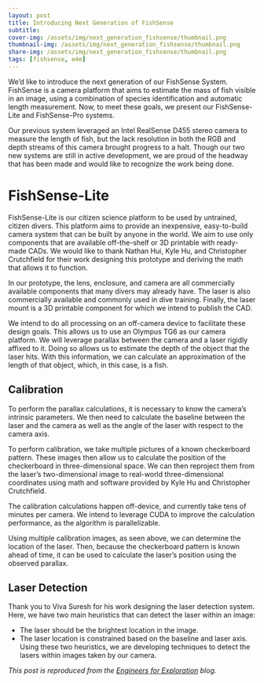```yaml
---
layout: post
title: Introducing Next Generation of FishSense
subtitle: 
cover-img: /assets/img/next_generation_fishsense/thumbnail.png
thumbnail-img: /assets/img/next_generation_fishsense/thumbnail.png
share-img: /assets/img/next_generation_fishsense/thumbnail.png
tags: [fishsense, e4e]
---
```


We’d like to introduce the next generation of our FishSense System. FishSense is a camera platform that aims to estimate the mass of fish visible in an image, using a combination of species identification and automatic length measurement. Now, to meet these goals, we present  our FishSense-Lite and FishSense-Pro systems.

Our previous system leveraged an Intel RealSense D455 stereo camera to measure the length of fish, but the lack resolution in both the RGB and depth streams of this camera brought progress to a halt. Though our two new systems are still in active development, we are proud of the headway that has been made and would like to recognize the work being done.

# FishSense-Lite

FishSense-Lite is our citizen science platform to be used by untrained, citizen divers. This platform aims to provide an inexpensive, easy-to-build camera system that can be built by anyone in the world. We aim to use only components that are available off-the-shelf or 3D printable with ready-made CADs. We would like to thank Nathan Hui, Kyle Hu, and Christopher Crutchfield for their work designing this prototype and deriving the math that allows it to function.

In our prototype, the lens, enclosure, and camera are all commercially available components that many divers may already have. The laser is also commercially available and commonly used in dive training. Finally, the laser mount is a 3D printable component for which we intend to publish the CAD.

We intend to do all processing on an off-camera device to facilitate these design goals. This allows us to use an Olympus TG6 as our camera platform. We will leverage parallax between the camera and a laser rigidly affixed to it. Doing so allows us to estimate the depth of the object that the laser hits. With this information, we can calculate an approximation of the length of that object, which, in this case, is a fish.

## Calibration

To perform the parallax calculations, it is necessary to know the camera’s intrinsic parameters. We then need to calculate the baseline between the laser and the camera as well as the angle of the laser with respect to the camera axis.

To perform calibration, we take multiple pictures of a known checkerboard pattern. These images then allow us to calculate the position of the checkerboard in three-dimensional space. We can then reproject them from the laser’s two-dimensional image to real-world three-dimensional coordinates using math and software provided by Kyle Hu and Christopher Crutchfield.

The calibration calculations happen off-device, and currently take tens of minutes per camera. We intend to leverage CUDA to improve the calculation performance, as the algorithm is parallelizable.



Using multiple calibration images, as seen above, we can determine the location of the laser. Then, because the checkerboard pattern is known ahead of time, it can be used to calculate the laser’s position using the observed parallax.

## Laser Detection

Thank you to Viva Suresh for his work designing the laser detection system. Here, we have two main heuristics that can detect the laser within an image:
* The laser should be the brightest location in the image.
* The laser location is constrained based on the baseline and laser axis. Using these two heuristics, we are developing techniques to detect the lasers within images taken by our camera.

*This post is reproduced from the [Engineers for Exploration](https://e4e.ucsd.edu/news-and-updates/introducing-next-generation-of-fishsense) blog.*
